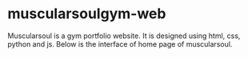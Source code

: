 # muscularsoulgym-web
Muscularsoul is a gym portfolio website. 
It is designed using html, css, python and js.
Below is the interface of home page of muscularsoul.

